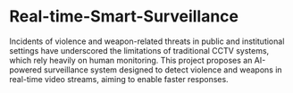 # Real-time-Smart-Surveillance
Incidents of violence and weapon-related threats in public and institutional settings have underscored the limitations of traditional CCTV systems, which rely heavily on human monitoring. This project proposes an AI-powered surveillance system designed to detect violence and weapons in real-time video streams, aiming to  enable faster responses. 
